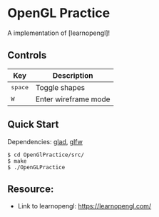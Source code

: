 # OpenGL Practice
A implementation of [learnopengl]!

## Controls
| Key                 | Description            |
| ------------------- | ---------------------- |
| <kbd>space</kbd>    | Toggle shapes          |
| <kbd>W</kbd>        | Enter wireframe mode   |

## Quick Start

Dependencies: [glad], [glfw]
```console
$ cd OpenGlPractice/src/
$ make
$ ./OpenGLPractice
```

## Resource:
- Link to learnopengl: https://learnopengl.com/

[learnopgl]: https://learnopengl.com/
[glad]: https://glad.dav1d.de/
[glfw]: https://www.glfw.org/
